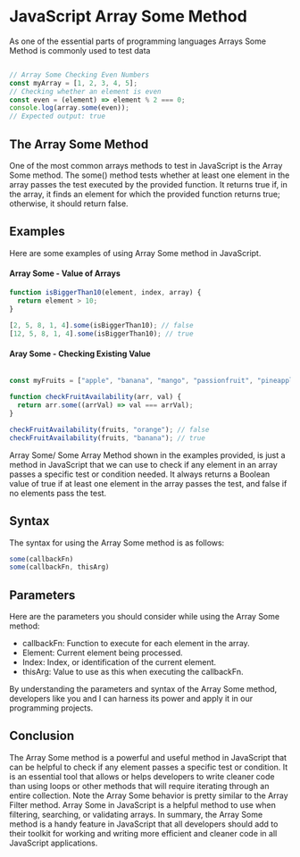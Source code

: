# JavaScript Array Some Method

As one of the essential parts of programming languages Arrays Some Method is commonly used to test data

```js

// Array Some Checking Even Numbers
const myArray = [1, 2, 3, 4, 5];
// Checking whether an element is even
const even = (element) => element % 2 === 0;
console.log(array.some(even));
// Expected output: true
```

## The Array Some Method

One of the most common arrays methods to test in JavaScript is the Array Some method. The some() method tests whether at least one element in the array passes the test executed by the provided function. It returns true if, in the array, it finds an element for which the provided function returns true; otherwise, it should return false.

## Examples
Here are some examples of using Array Some method in JavaScript.

#### Array Some - Value of Arrays

```js
function isBiggerThan10(element, index, array) {
  return element > 10;
}

[2, 5, 8, 1, 4].some(isBiggerThan10); // false
[12, 5, 8, 1, 4].some(isBiggerThan10); // true

```
 
 
#### Aray Some - Checking Existing Value


```js

const myFruits = ["apple", "banana", "mango", "passionfruit", "pineapple"];
 
function checkFruitAvailability(arr, val) {
  return arr.some((arrVal) => val === arrVal);
}

checkFruitAvailability(fruits, "orange"); // false
checkFruitAvailability(fruits, "banana"); // true

```

Array Some/ Some Array Method shown in the examples provided, is just a method in JavaScript that we can use to check if any element in an array passes a specific test or condition needed. It always returns a Boolean value of true if at least one element in the array passes the test, and false if no elements pass the test. 


## Syntax
The syntax for using the Array Some method is as follows:

```js
some(callbackFn)
some(callbackFn, thisArg)
```
## Parameters

Here are the parameters you should consider while using the Array Some method:

- callbackFn: Function to execute for each element in the array.
- Element: Current element being processed.
- Index: Index, or identification of the current element.
- thisArg: Value to use as this when executing the callbackFn.

By understanding the parameters and syntax of the Array Some method, developers like you and I can harness its power and apply it in our programming projects.


## Conclusion

The Array Some method is a powerful and useful method in JavaScript that can be helpful to check if any element passes a specific test or condition. It is an essential tool that allows or helps developers to write cleaner code than using loops or other methods that will require iterating through an entire collection. Note the Array Some behavior is pretty similar to the Array Filter method. Array Some in JavaScript is a helpful method to use when filtering, searching, or validating arrays. In summary, the Array Some method is a handy feature in JavaScript that all developers should add to their toolkit for working and writing more efficient and cleaner code in all JavaScript applications.
